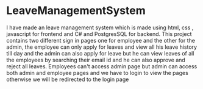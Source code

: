 # LeaveManagementSystem
I have made an leave management system which is made using html, css , javascript for frontend and C# and PostgresSQL for backend.
This project contains two different sign in pages one for employee and the other for the admin, the employee can only apply for leaves and view all his leave history till day and the admin can also apply for leave but he can view leaves of all the employees by searching their email id and he can also approve and reject all leaves.
Employees can't access admin page but admin can access both admin and employee pages and we have to login to view the pages otherwise we will be redirected to the login page 
